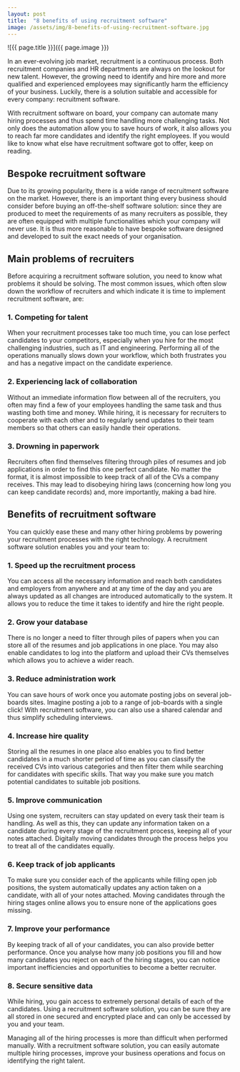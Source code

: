 ```yaml
---
layout: post
title:  "8 benefits of using recruitment software"
image: /assets/img/8-benefits-of-using-recruitment-software.jpg
---
```


![{{ page.title }}]({{ page.image }})

In an ever-evolving job market, recruitment is a continuous process. Both recruitment companies and HR departments are always on the lookout for new talent. However, the growing need to identify and hire more and more qualified and experienced employees may significantly harm the efficiency of your business. Luckily, there is a solution suitable and accessible for every company: recruitment software.

With recruitment software on board, your company can automate many hiring processes and thus spend time handling more challenging tasks. Not only does the automation allow you to save hours of work, it also allows you to reach far more candidates and identify the right employees. If you would like to know what else have recruitment software got to offer, keep on reading.

## Bespoke recruitment software
Due to its growing popularity, there is a wide range of recruitment software on the market. However, there is an important thing every business should consider before buying an off-the-shelf software solution: since they are produced to meet the requirements of as many recruiters as possible, they are often equipped with multiple functionalities which your company will never use. It is thus more reasonable to have bespoke software designed and developed to suit the exact needs of your organisation.

## Main problems of recruiters
Before acquiring a recruitment software solution, you need to know what problems it should be solving. The most common issues, which often slow down the workflow of recruiters and which indicate it is time to implement recruitment software, are:
 
### 1. Competing for talent

When your recruitment processes take too much time, you can lose perfect candidates to your competitors, especially when you hire for the most challenging industries, such as IT and engineering. Performing all of the operations manually slows down your workflow, which both frustrates you and has a negative impact on the candidate experience.

### 2. Experiencing lack of collaboration

Without an immediate information flow between all of the recruiters, you often may find a few of your employees handling the same task and thus wasting both time and money. While hiring, it is necessary for recruiters to cooperate with each other and to regularly send updates to their team members so that others can easily handle their operations.

### 3. Drowning in paperwork

Recruiters often find themselves filtering through piles of resumes and job applications in order to find this one perfect candidate. No matter the format, it is almost impossible to keep track of all of the CVs a company receives. This may lead to disobeying hiring laws (concerning how long you can keep candidate records) and, more importantly, making a bad hire.

## Benefits of recruitment software
You can quickly ease these and many other hiring problems by powering your recruitment processes with the right technology. A recruitment software solution enables you and your team to:
 
### 1. Speed up the recruitment process

You can access all the necessary information and reach both candidates and employers from anywhere and at any time of the day and you are always updated as all changes are introduced automatically to the system. It allows you to reduce the time it takes to identify and hire the right people.

### 2. Grow your database

There is no longer a need to filter through piles of papers when you can store all of the resumes and job applications in one place. You may also enable candidates to log into the platform and upload their CVs themselves which allows you to achieve a wider reach.

### 3. Reduce administration work

You can save hours of work once you automate posting jobs on several job-boards sites. Imagine posting a job to a range of job-boards with a single click! With recruitment software, you can also use a shared calendar and thus simplify scheduling interviews.

### 4. Increase hire quality     

Storing all the resumes in one place also enables you to find better candidates in a much shorter period of time as you can classify the received CVs into various categories and then filter them while searching for candidates with specific skills. That way you make sure you match potential candidates to suitable job positions.

### 5. Improve communication

Using one system, recruiters can stay updated on every task their team is handling. As well as this, they can update any information taken on a candidate during every stage of the recruitment process, keeping all of your notes attached. Digitally moving candidates through the process helps you to treat all of the candidates equally.

### 6. Keep track of job applicants

To make sure you consider each of the applicants while filling open job positions, the system automatically updates any action taken on a candidate, with all of your notes attached. Moving candidates through the hiring stages online allows you to ensure none of the applications goes missing.

### 7. Improve your performance

By keeping track of all of your candidates, you can also provide better performance. Once you analyse how many job positions you fill and how many candidates you reject on each of the hiring stages, you can notice important inefficiencies and opportunities to become a better recruiter.

### 8. Secure sensitive data

While hiring, you gain access to extremely personal details of each of the candidates. Using a recruitment software solution, you can be sure they are all stored in one secured and encrypted place and can only be accessed by you and your team.


Managing all of the hiring processes is more than difficult when performed manually. With a recruitment software solution, you can easily automate multiple hiring processes, improve your business operations and focus on identifying the right talent.
